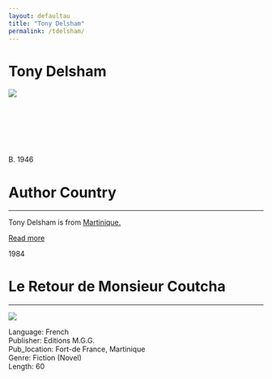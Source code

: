 ```yaml
---
layout: defaultau
title: "Tony Delsham"
permalink: /tdelsham/
---
```

<!-- partial:index.partial.html -->
<div class="content">
    <h1>Tony Delsham</h1>
    <div class="quote">
        <div><img src="https://www.babelio.com/users/AVT_Tony-Delsham_8727.jpeg" class="logo"></div>
    </div>
    <div class="timeline">
        <div style="padding-bottom:100px;"></div>
        <div class="block">
            <div class="date right"><p class="right"> B. 1946 </p></div>
            <div class="dot"></div>
            <div class="left first">
        <div class="author_country">
                <h1>Author Country</h1><hr>
          <div class="aclocation">   <p>Tony Delsham is from <a href="http://localhost:4000/8">Martinique.</a></p></div>
              <div class="acreadmore">   <a href="https://fr.wikipedia.org/wiki/Tony_Delsham" target="_blank">Read more</a></div>
            </div>
            </div>
        </div>
       <div class="block">
            <div class="date left"><p class="left">1984</p></div>
            <div class="dot"></div>
            <div class="right">
                <h1>Le Retour de Monsieur Coutcha</h1><hr>
                <p><img src="https://pictures.abebooks.com/isbn/9782868230034-fr.jpg"></p>
                <p>
                Language: French<br/>
                Publisher: Editions M.G.G.<br/>
                Pub_location: Fort-de France, Martinique<br/>
                Genre: Fiction (Novel)<br/>
                Length: 60<br/>                   </p>
           </div>
        </div>
<!-- partial -->
  <script src='https://cdnjs.cloudflare.com/ajax/libs/jquery/3.1.1/jquery.min.js'></script><script  src="assets/js/authorscript.js"></script>
